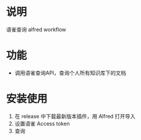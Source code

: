 # 说明
语雀查询 alfred workflow

# 功能
- 调用语雀查询API，查询个人所有知识库下的文档

# 安装使用
1. 在 release 中下载最新版本插件，用 Alfred 打开导入
2. 设置语雀 Access token
3. 查询
